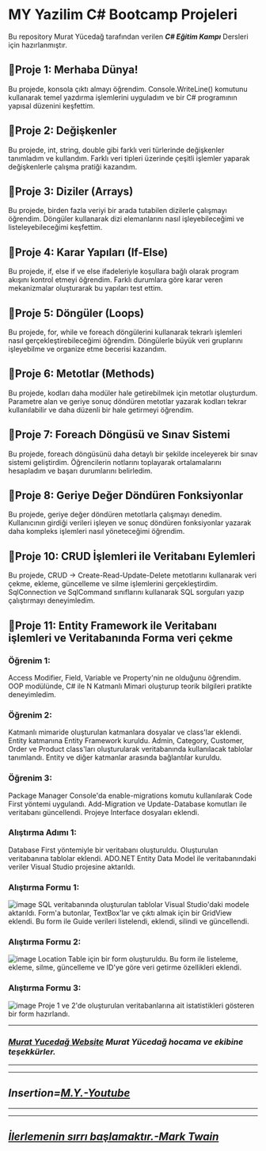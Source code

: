 # MY Yazilim C# Bootcamp Projeleri

Bu repository Murat Yücedağ tarafından verilen ***C# Eğitim Kampı*** Dersleri için hazırlanmıştır.

## 📎Proje 1: Merhaba Dünya!
Bu projede, konsola çıktı almayı öğrendim. Console.WriteLine() komutunu kullanarak temel yazdırma işlemlerini uyguladım ve bir C# programının yapısal düzenini keşfettim. 

## 📎Proje 2: Değişkenler
Bu projede, int, string, double gibi farklı veri türlerinde değişkenler tanımladım ve kullandım. Farklı veri tipleri üzerinde çeşitli işlemler yaparak değişkenlerle çalışma pratiği kazandım. 

## 📎Proje 3: Diziler (Arrays)
Bu projede, birden fazla veriyi bir arada tutabilen dizilerle çalışmayı öğrendim. Döngüler kullanarak dizi elemanlarını nasıl işleyebileceğimi ve listeleyebileceğimi keşfettim. 

## 📎Proje 4: Karar Yapıları (If-Else)
Bu projede, if, else if ve else ifadeleriyle koşullara bağlı olarak program akışını kontrol etmeyi öğrendim. Farklı durumlara göre karar veren mekanizmalar oluşturarak bu yapıları test ettim. 

## 📎Proje 5: Döngüler (Loops)
Bu projede, for, while ve foreach döngülerini kullanarak tekrarlı işlemleri nasıl gerçekleştirebileceğimi öğrendim. Döngülerle büyük veri gruplarını işleyebilme ve organize etme becerisi kazandım. 

## 📎Proje 6: Metotlar (Methods)
Bu projede, kodları daha modüler hale getirebilmek için metotlar oluşturdum. Parametre alan ve geriye sonuç döndüren metotlar yazarak kodları tekrar kullanılabilir ve daha düzenli bir hale getirmeyi öğrendim. 

## 📎Proje 7: Foreach Döngüsü ve Sınav Sistemi
Bu projede, foreach döngüsünü daha detaylı bir şekilde inceleyerek bir sınav sistemi geliştirdim. Öğrencilerin notlarını toplayarak ortalamalarını hesapladım ve başarı durumlarını belirledim. 

## 📎Proje 8: Geriye Değer Döndüren Fonksiyonlar
Bu projede, geriye değer döndüren metotlarla çalışmayı denedim. Kullanıcının girdiği verileri işleyen ve sonuç döndüren fonksiyonlar yazarak daha kompleks işlemleri nasıl yöneteceğimi öğrendim. 

## 📎Proje 10: CRUD İşlemleri ile Veritabanı Eylemleri
Bu projede, CRUD -> Create-Read-Update-Delete metotlarını kullanarak veri çekme, ekleme, güncelleme ve silme işlemlerini gerçekleştirdim. SqlConnection ve SqlCommand sınıflarını kullanarak SQL sorguları yazıp çalıştırmayı deneyimledim.  

## 📎Proje 11: Entity Framework ile Veritabanı işlemleri ve Veritabanında Forma veri çekme

### Öğrenim 1:
Access Modifier, Field, Variable ve Property'nin ne olduğunu öğrendim.
OOP modülünde, C# ile N Katmanlı Mimari oluşturup teorik bilgileri pratikte deneyimledim.
### Öğrenim 2:
Katmanlı mimaride oluşturulan katmanlara dosyalar ve class'lar eklendi.
Entity katmanına Entity Framework kuruldu.
Admin, Category, Customer, Order ve Product class'ları oluşturularak veritabanında kullanılacak tablolar tanımlandı.
Entity ve diğer katmanlar arasında bağlantılar kuruldu.
### Öğrenim 3:
Package Manager Console'da enable-migrations komutu kullanılarak Code First yöntemi uygulandı.
Add-Migration ve Update-Database komutları ile veritabanı güncellendi.
Projeye Interface dosyaları eklendi.

### Alıştırma Adımı 1:
Database First yöntemiyle bir veritabanı oluşturuldu.
Oluşturulan veritabanına tablolar eklendi.
ADO.NET Entity Data Model ile veritabanındaki veriler Visual Studio projesine aktarıldı.
### Alıştırma Formu 1:
![image](https://private-user-images.githubusercontent.com/117370692/390901788-51a6e2ee-59fc-4541-b8bf-6edc8b764935.png?jwt=eyJhbGciOiJIUzI1NiIsInR5cCI6IkpXVCJ9.eyJpc3MiOiJnaXRodWIuY29tIiwiYXVkIjoicmF3LmdpdGh1YnVzZXJjb250ZW50LmNvbSIsImtleSI6ImtleTUiLCJleHAiOjE3MzI4MjY1MzQsIm5iZiI6MTczMjgyNjIzNCwicGF0aCI6Ii8xMTczNzA2OTIvMzkwOTAxNzg4LTUxYTZlMmVlLTU5ZmMtNDU0MS1iOGJmLTZlZGM4Yjc2NDkzNS5wbmc_WC1BbXotQWxnb3JpdGhtPUFXUzQtSE1BQy1TSEEyNTYmWC1BbXotQ3JlZGVudGlhbD1BS0lBVkNPRFlMU0E1M1BRSzRaQSUyRjIwMjQxMTI4JTJGdXMtZWFzdC0xJTJGczMlMkZhd3M0X3JlcXVlc3QmWC1BbXotRGF0ZT0yMDI0MTEyOFQyMDM3MTRaJlgtQW16LUV4cGlyZXM9MzAwJlgtQW16LVNpZ25hdHVyZT02OWNmNmFhMzYxZjg0YjAzNjE2MTdiMWEwZWQyNjI3ZGZhMDJhMWYyYTgwMmVmZGQ5YTRmZjBlNGU1ZjI0ZGI5JlgtQW16LVNpZ25lZEhlYWRlcnM9aG9zdCJ9.by0379a0tJB5dRwI3MPGotnyBVOs0KFZgYbnbIhSC60)
SQL veritabanında oluşturulan tablolar Visual Studio'daki modele aktarıldı.
Form'a butonlar, TextBox'lar ve çıktı almak için bir GridView eklendi.
Bu form ile Guide verileri listelendi, eklendi, silindi ve güncellendi.
### Alıştırma Formu 2:
![image](https://private-user-images.githubusercontent.com/117370692/390901790-4765bfb2-cd19-4c01-8d50-20347e98da4c.png?jwt=eyJhbGciOiJIUzI1NiIsInR5cCI6IkpXVCJ9.eyJpc3MiOiJnaXRodWIuY29tIiwiYXVkIjoicmF3LmdpdGh1YnVzZXJjb250ZW50LmNvbSIsImtleSI6ImtleTUiLCJleHAiOjE3MzI4MjY1MzQsIm5iZiI6MTczMjgyNjIzNCwicGF0aCI6Ii8xMTczNzA2OTIvMzkwOTAxNzkwLTQ3NjViZmIyLWNkMTktNGMwMS04ZDUwLTIwMzQ3ZTk4ZGE0Yy5wbmc_WC1BbXotQWxnb3JpdGhtPUFXUzQtSE1BQy1TSEEyNTYmWC1BbXotQ3JlZGVudGlhbD1BS0lBVkNPRFlMU0E1M1BRSzRaQSUyRjIwMjQxMTI4JTJGdXMtZWFzdC0xJTJGczMlMkZhd3M0X3JlcXVlc3QmWC1BbXotRGF0ZT0yMDI0MTEyOFQyMDM3MTRaJlgtQW16LUV4cGlyZXM9MzAwJlgtQW16LVNpZ25hdHVyZT1hMWFlNjYyMDMwYTZjZjZhMWUyOTdhNGUyYjRkN2IwOWQ4YTBmNDc1NjQxNGQ1YjhkODJkZTM4MDdmMGNjY2U3JlgtQW16LVNpZ25lZEhlYWRlcnM9aG9zdCJ9.9AiOh6XGZqgc-MIkYnvIP_z8N_oJDO_b8hbNTqX4kA8)
Location Table için bir form oluşturuldu.
Bu form ile listeleme, ekleme, silme, güncelleme ve ID'ye göre veri getirme özellikleri eklendi.
### Alıştırma Formu 3:
![image](https://private-user-images.githubusercontent.com/117370692/390901792-b066c0d1-ca92-4eda-933e-d506ec5e7d85.png?jwt=eyJhbGciOiJIUzI1NiIsInR5cCI6IkpXVCJ9.eyJpc3MiOiJnaXRodWIuY29tIiwiYXVkIjoicmF3LmdpdGh1YnVzZXJjb250ZW50LmNvbSIsImtleSI6ImtleTUiLCJleHAiOjE3MzI4MjY1MzQsIm5iZiI6MTczMjgyNjIzNCwicGF0aCI6Ii8xMTczNzA2OTIvMzkwOTAxNzkyLWIwNjZjMGQxLWNhOTItNGVkYS05MzNlLWQ1MDZlYzVlN2Q4NS5wbmc_WC1BbXotQWxnb3JpdGhtPUFXUzQtSE1BQy1TSEEyNTYmWC1BbXotQ3JlZGVudGlhbD1BS0lBVkNPRFlMU0E1M1BRSzRaQSUyRjIwMjQxMTI4JTJGdXMtZWFzdC0xJTJGczMlMkZhd3M0X3JlcXVlc3QmWC1BbXotRGF0ZT0yMDI0MTEyOFQyMDM3MTRaJlgtQW16LUV4cGlyZXM9MzAwJlgtQW16LVNpZ25hdHVyZT05YjUxNjI4MmU4ZDFkNmVlYmQ4YmU5M2JiY2QzOWY0MDI0MjllMDBhZmNkODU3N2MwMzQ5OGMzMjQ5NmZjNDE1JlgtQW16LVNpZ25lZEhlYWRlcnM9aG9zdCJ9.N-2cfqrJKsWOH3pMG89S8vU1NUwlremVvSKhwiH5RsQ)
Proje 1 ve 2'de oluşturulan veritabanlarına ait istatistikleri gösteren bir form hazırlandı.


---
### ***[Murat Yucedağ Website](https://muratyucedag.com/) Murat Yücedağ hocama ve ekibine teşekkürler.***
---
---
## ***Insertion=[**M.Y.-Youtube**](https://www.youtube.com/@MurattYucedag)***
---
---
## ***[İlerlemenin sırrı başlamaktır.-Mark Twain](https://en.wikipedia.org/wiki/Mark_Twain)*** ##
